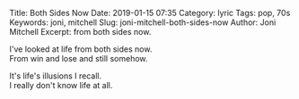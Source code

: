 Title:    Both Sides Now
Date:     2019-01-15 07:35
Category: lyric
Tags:     pop, 70s
Keywords: joni, mitchell
Slug:     joni-mitchell-both-sides-now
Author:   Joni Mitchell
Excerpt:  from both sides now.

I've looked at life from both sides now.  
From win and lose and still somehow.

It's life's illusions I recall.  
I really don't know life at all.
